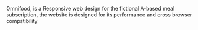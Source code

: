 Omnifood, is a Responsive web design for the fictional A-based meal subscription, the website is designed for its performance and cross browser compatibility
